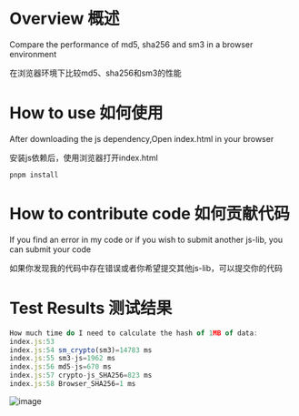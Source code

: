 # Overview 概述

Compare the performance of md5, sha256 and sm3 in a browser environment

在浏览器环境下比较md5、sha256和sm3的性能

# How to use 如何使用

After downloading the js dependency,Open index.html in your browser

安装js依赖后，使用浏览器打开index.html

```shell
pnpm install
```
# How to contribute code  如何贡献代码


If you find an error in my code or if you wish to submit another js-lib, you can submit your code

如果你发现我的代码中存在错误或者你希望提交其他js-lib，可以提交你的代码



# Test Results 测试结果

```js
How much time do I need to calculate the hash of 1MB of data:
index.js:53 
index.js:54 sm_crypto(sm3)=14783 ms
index.js:55 sm3-js=1962 ms
index.js:56 md5-js=670 ms
index.js:57 crypto-js_SHA256=823 ms
index.js:58 Browser_SHA256=1 ms
```

![image](https://user-images.githubusercontent.com/26597853/215422628-a408f72d-59aa-42c1-b034-ef2f4251b779.png)
